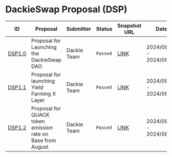 # DackieSwap Proposal (DSP)

| ID                      | Proposal                                                   | Submitter   | Status   | Snapshot URL                                                                                                          | Date                     |
|-------------------------|------------------------------------------------------------|-------------|----------|-----------------------------------------------------------------------------------------------------------------------|--------------------------|   
| [DSP1.0](DSP/DSP1.0.md) | Proposal for Launching the DackieSwap DAO                  | Dackie Team | `Passed` | [LINK](https://snapshot.org/#/dackie.eth/proposal/0xfa7b44470c0032ab84af6e1fab5b11b7c2a229ba1bf80d4d5f693c9b9998a64d) | 2024/08/04 - 2024/08/07  |            
| [DSP1.1](DSP/DSP1.1.md) | Proposal for launching Yield Farming X Layer               | Dackie Team | `Passed` | [LINK](https://snapshot.org/#/dackie.eth/proposal/0xd74b581a23ef73387f2b5056292f4d251d887d01ec8e2801de1a8401389960cf) | 2024/08/08 - 2024/08/09  |
| [DSP1.2](DSP/DSP1.2.md) | Proposal for QUACK token emission rate on Base from August | Dackie Team | `Passed` | [LINK](https://snapshot.org/#/dackie.eth/proposal/0x53b3d6370579b5ad4e2a05608903a6974d6e35df5ccde93580c9e133c1c4dbb3) | 2024/08/08 - 2024/08/09  |
